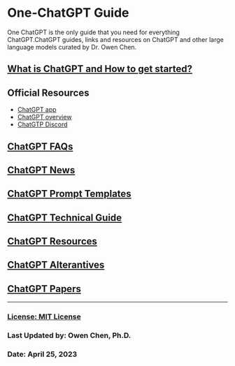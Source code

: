 # One-ChatGPT Guide
One ChatGPT is the only guide that you need for everything ChatGPT.ChatGPT guides, links and resources on ChatGPT and other large language models curated by Dr. Owen Chen.

## [What is ChatGPT and How to get started?](./intro.md)

## Official Resources

- [ChatGPT app](https://chat.openai.com/)
- [ChatGPT overview](https://openai.com/blog/chatgpt/)
- [ChatGTP Discord](https://discord.com/invite/openai)

## [ChatGPT FAQs](./faq.md)

## [ChatGPT News](./news.md)

## [ChatGPT Prompt Templates](./prompts.md)

## [ChatGPT Technical Guide](./techguide.md)

## [ChatGPT Resources](./resoruces.md)

## [ChatGPT Alterantives](./alternatives.md)

## [ChatGPT Papers](./papers.md)


<hr>

### [License: MIT License](LICENSE)

### Last Updated by: Owen Chen, Ph.D.
### Date: April 25, 2023
